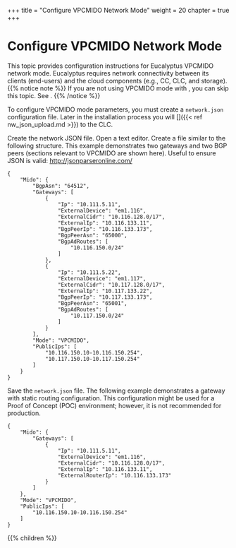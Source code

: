 +++
title = "Configure VPCMIDO Network Mode"
weight = 20
chapter = true
+++


# Configure VPCMIDO Network Mode
This topic provides configuration instructions for Eucalyptus VPCMIDO network mode. Eucalyptus requires network connectivity between its clients (end-users) and the cloud components (e.g., CC, CLC, and storage).
{{% notice note %}}
If you are not using VPCMIDO mode with , you can skip this topic. See . 
{{% /notice %}}


To configure VPCMIDO mode parameters, you must create a `network.json` configuration file. Later in the installation process you will []({{< ref nw_json_upload.md >}}) to the CLC. 

Create the network JSON file. Open a text editor. Create a file similar to the following structure. This example demonstrates two gateways and two BGP peers (sections relevant to VPCMIDO are shown here). Useful to ensure JSON is valid: http://jsonparseronline.com/ 

    {
        "Mido": {
            "BgpAsn": "64512",
            "Gateways": [
                {
                    "Ip": "10.111.5.11",
                    "ExternalDevice": "em1.116",
                    "ExternalCidr": "10.116.128.0/17",
                    "ExternalIp": "10.116.133.11",
                    "BgpPeerIp": "10.116.133.173",
                    "BgpPeerAsn": "65000",
                    "BgpAdRoutes": [
                        "10.116.150.0/24"
                    ]
                },
                {
                    "Ip": "10.111.5.22",
                    "ExternalDevice": "em1.117",
                    "ExternalCidr": "10.117.128.0/17",
                    "ExternalIp": "10.117.133.22",
                    "BgpPeerIp": "10.117.133.173",
                    "BgpPeerAsn": "65001",
                    "BgpAdRoutes": [
                        "10.117.150.0/24"
                    ]
                }
            ],
            "Mode": "VPCMIDO",
            "PublicIps": [
                "10.116.150.10-10.116.150.254",
                "10.117.150.10-10.117.150.254"
            ]
        }
    }

Save the `network.json` file. The following example demonstrates a gateway with static routing configuration. This configuration might be used for a Proof of Concept (POC) environment; however, it is not recommended for production. 



    {
        "Mido": {
            "Gateways": [
                {
                    "Ip": "10.111.5.11",
                    "ExternalDevice": "em1.116",
                    "ExternalCidr": "10.116.128.0/17",
                    "ExternalIp": "10.116.133.11",
                    "ExternalRouterIp": "10.116.133.173"
                }
            ]
        },
        "Mode": "VPCMIDO",
        "PublicIps": [
            "10.116.150.10-10.116.150.254"
        ]
    }



{{% children %}}
